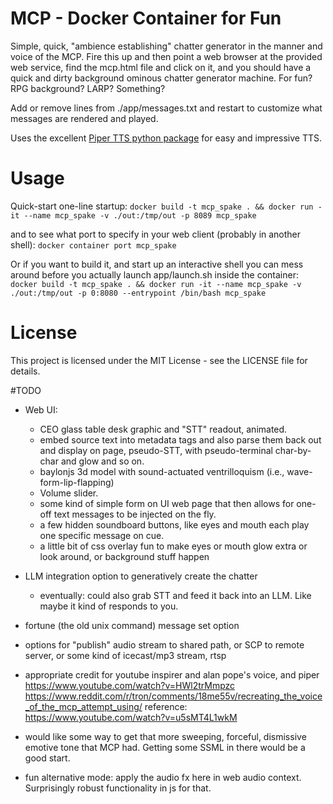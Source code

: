 # MCP - Docker Container for Fun
Simple, quick, "ambience establishing" chatter generator in the manner and voice of the MCP. 
Fire this up and then point a web browser at the provided web service, find the mcp.html file 
and click on it, and you should have a quick and dirty background ominous chatter generator machine. 
For fun? RPG background? LARP? Something?

Add or remove lines from ./app/messages.txt and restart to customize what messages are rendered and played.

Uses the excellent [Piper TTS python package](https://pypi.org/project/piper-tts/) for easy and impressive TTS.


# Usage
Quick-start one-line startup:
```docker build -t mcp_spake . && docker run -it --name mcp_spake -v ./out:/tmp/out -p 8089 mcp_spake```

and to see what port to specify in your web client (probably in another shell):
```docker container port mcp_spake```

Or if you want to build it, and start up an interactive shell you can mess around before you actually launch app/launch.sh inside the container:
```docker build -t mcp_spake . && docker run -it --name mcp_spake -v ./out:/tmp/out -p 0:8080 --entrypoint /bin/bash mcp_spake```

# License
This project is licensed under the MIT License - see the LICENSE file for details.


#TODO
 - Web UI: 
	- CEO glass table desk graphic and "STT" readout, animated.
	- embed source text into metadata tags and also parse them back out and display on page, pseudo-STT, with pseudo-terminal char-by-char and glow and so on.
	- baylonjs 3d model with sound-actuated ventrilloquism (i.e., wave-form-lip-flapping)
	- Volume slider.
	- some kind of simple form on UI web page that then allows for one-off text messages to be injected on the fly.
	- a few hidden soundboard buttons, like eyes and mouth each play one specific message on cue.
    - a little bit of css overlay fun to make eyes or mouth glow extra or look around, or background stuff happen

 - LLM integration option to generatively create the chatter
	- eventually: could also grab STT and feed it back into an LLM. Like maybe it kind of responds to you.

 - fortune (the old unix command) message set option

 - options for "publish" audio stream to shared path, or SCP to remote server, or some kind of icecast/mp3 stream, rtsp

 - appropriate credit for youtube inspirer and alan pope's voice, and piper
https://www.youtube.com/watch?v=HWl2trMmpzc
https://www.reddit.com/r/tron/comments/18me55v/recreating_the_voice_of_the_mcp_attempt_using/
reference: https://www.youtube.com/watch?v=u5sMT4L1wkM

 - would like some way to get that more sweeping, forceful, dismissive emotive tone that MCP had. Getting some SSML in there would be a good start.

 - fun alternative mode: apply the audio fx here in web audio context. Surprisingly robust functionality in js for that.

